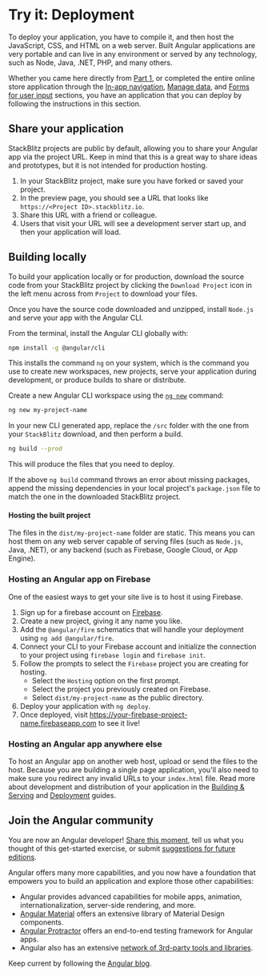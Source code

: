 # Try it: Deployment


To deploy your application, you have to compile it, and then host the JavaScript, CSS, and HTML on a web server. Built Angular applications are very portable and can live in any environment or served by any technology, such as Node, Java, .NET, PHP, and many others.

<div class="alert is-helpful">

Whether you came here directly from [Part 1](start "Try it: A basic app"), or completed the entire online store application through the [In-app navigation](start/start-routing "Try it: In-app navigation"), [Manage data](start/start-data "Try it: Manage data"), and [Forms for user input](start/start-forms "Try it: Forms for user input") sections, you have an application that you can deploy by following the instructions in this section.

</div>

## Share your application

StackBlitz projects are public by default, allowing you to share your Angular app via the project URL. Keep in mind that this is a great way to share ideas and prototypes, but it is not intended for production hosting.

1. In your StackBlitz project, make sure you have forked or saved your project.
1. In the preview page, you should see a URL that looks like `https://<Project ID>.stackblitz.io`.
1. Share this URL with a friend or colleague.
1. Users that visit your URL will see a development server start up, and then your application will load.

## Building locally

To build your application locally or for production, download the source code from your StackBlitz project by clicking the `Download Project` icon in the left menu across from `Project` to download your files.

Once you have the source code downloaded and unzipped, install `Node.js` and serve your app with the Angular CLI.

From the terminal, install the Angular CLI globally with:

```sh
npm install -g @angular/cli
```

This installs the command `ng` on your system, which is the command you use to create new workspaces, new projects, serve your application during development, or produce builds to share or distribute.

Create a new Angular CLI workspace using the [`ng new`](cli/new "CLI ng new command reference") command:

```sh
ng new my-project-name
```

In your new CLI generated app, replace the `/src` folder with the one from your `StackBlitz` download, and then perform a build.

```sh
ng build --prod
```

This will produce the files that you need to deploy.

<div class="alert is-helpful">

If the above `ng build` command throws an error about missing packages, append the missing dependencies in your local project's `package.json` file to match the one in the downloaded StackBlitz project.

</div>

#### Hosting the built project

The files in the `dist/my-project-name` folder are static. This means you can host them on any web server capable of serving files (such as `Node.js`, Java, .NET), or any backend (such as Firebase, Google Cloud, or App Engine).

### Hosting an Angular app on Firebase

One of the easiest ways to get your site live is to host it using Firebase.

1. Sign up for a firebase account on [Firebase](https://firebase.google.com/ "Firebase web site").
1. Create a new project, giving it any name you like.
1. Add the `@angular/fire` schematics that will handle your deployment using `ng add @angular/fire`.
1. Connect your CLI to your Firebase account and initialize the connection to your project using `firebase login` and `firebase init`.
1. Follow the prompts to select the `Firebase` project you are creating for hosting.
    - Select the `Hosting` option on the first prompt.
    - Select the project you previously created on Firebase.
    - Select `dist/my-project-name` as the public directory.
1. Deploy your application with `ng deploy`.
1. Once deployed, visit https://your-firebase-project-name.firebaseapp.com to see it live!

### Hosting an Angular app anywhere else

To host an Angular app on another web host, upload or send the files to the host.
Because you are building a single page application, you'll also need to make sure you redirect any invalid URLs to your `index.html` file.
Read more about development and distribution of your application in the [Building & Serving](guide/build "Building and Serving Angular Apps") and [Deployment](guide/deployment "Deployment guide") guides.

## Join the Angular community

You are now an Angular developer! [Share this moment](https://twitter.com/intent/tweet?url=https://angular.io/start&text=I%20just%20finished%20the%20Angular%20Getting%20Started%20Tutorial "Angular on Twitter"), tell us what you thought of this get-started exercise, or submit [suggestions for future editions](https://github.com/angular/angular/issues/new/choose "Angular GitHub repository new issue form").

Angular offers many more capabilities, and you now have a foundation that empowers you to build an application and explore those other capabilities:

* Angular provides advanced capabilities for mobile apps, animation, internationalization, server-side rendering, and more.
* [Angular Material](https://material.angular.io/ "Angular Material web site") offers an extensive library of Material Design components.
* [Angular Protractor](https://protractor.angular.io/ "Angular Protractor web site") offers an end-to-end testing framework for Angular apps.
* Angular also has an extensive [network of 3rd-party tools and libraries](resources "Angular resources list").

Keep current by following the [Angular blog](https://blog.angular.io/ "Angular blog").
